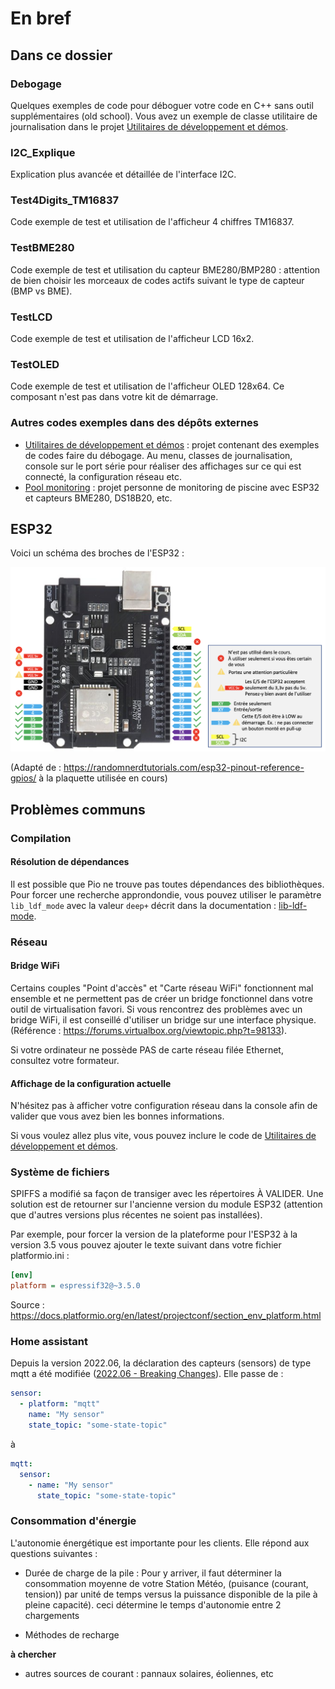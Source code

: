 # En bref

## Dans ce dossier

### Debogage

Quelques exemples de code pour déboguer votre code en C++ sans outil supplémentaires (old school). Vous avez un exemple de classe utilitaire de journalisation dans le projet [Utilitaires de développement et démos](https://github.com/PiFou86/420-W48-SF-Utilitaires-Demo).

### I2C_Explique

Explication plus avancée et détaillée de l'interface I2C.

### Test4Digits_TM16837

Code exemple de test et utilisation de l'afficheur 4 chiffres TM16837.

### TestBME280

Code exemple de test et utilisation du capteur BME280/BMP280 : attention de bien choisir les morceaux de codes actifs suivant le type de capteur (BMP vs BME).

### TestLCD

Code exemple de test et utilisation de l'afficheur LCD 16x2.

### TestOLED

Code exemple de test et utilisation de l'afficheur OLED 128x64. Ce composant n'est pas dans votre kit de démarrage.

### Autres codes exemples dans des dépôts externes

- [Utilitaires de développement et démos](https://github.com/PiFou86/420-W48-SF-Utilitaires-Demo) : projet contenant des exemples de codes faire du débogage. Au menu, classes de journalisation, console sur le port série pour réaliser des affichages sur ce qui est connecté, la configuration réseau etc.
- [Pool monitoring](https://github.com/PiFou86/pool-monitoring/) : projet personne de monitoring de piscine avec ESP32 et capteurs BME280, DS18B20, etc.

## ESP32 

Voici un schéma des broches de l'ESP32 :

![ESP32 Pinout](img/pinout.png)

(Adapté de : https://randomnerdtutorials.com/esp32-pinout-reference-gpios/  à la plaquette utilisée en cours)

## Problèmes communs

### Compilation

#### Résolution de dépendances

Il est possible que Pio ne trouve pas toutes dépendances des bibliothèques. Pour forcer une recherche approndondie, vous pouvez utiliser le paramètre ```lib_ldf_mode``` avec la valeur ```deep+``` décrit dans la documentation : [lib-ldf-mode](https://docs.platformio.org/en/stable/projectconf/section_env_library.html#lib-ldf-mode).

### Réseau

#### Bridge WiFi

Certains couples "Point d'accès" et "Carte réseau WiFi" fonctionnent mal ensemble et ne permettent pas de créer un bridge fonctionnel dans votre outil de virtualisation favori. Si vous rencontrez des problèmes avec un bridge WiFi, il est conseillé d'utiliser un bridge sur une interface physique. (Référence : https://forums.virtualbox.org/viewtopic.php?t=98133).

Si votre ordinateur ne possède PAS de carte réseau filée Ethernet, consultez votre formateur.

#### Affichage de la configuration actuelle

N'hésitez pas à afficher votre configuration réseau dans la console afin de valider que vous avez bien les bonnes informations.

Si vous voulez allez plus vite, vous pouvez inclure le code de [Utilitaires de développement et démos](https://github.com/PiFou86/420-W48-SF-Utilitaires-Demo).

### Système de fichiers

SPIFFS a modifié sa façon de transiger avec les répertoires À VALIDER. Une solution est de retourner sur l'ancienne version du module ESP32 (attention que d'autres versions plus récentes ne soient pas installées).

Par exemple, pour forcer la version de la plateforme pour l'ESP32 à la version 3.5 vous pouvez ajouter le texte suivant dans votre fichier platformio.ini :

```ini
[env]
platform = espressif32@~3.5.0
```

Source : https://docs.platformio.org/en/latest/projectconf/section_env_platform.html 

### Home assistant

Depuis la version 2022.06, la déclaration des capteurs (sensors) de type mqtt a été modifiée ([2022.06 - Breaking Changes](https://www.home-assistant.io/blog/2022/06/01/release-20226/#breaking-changes)). Elle passe de :

```yaml
sensor:
  - platform: "mqtt"
    name: "My sensor"
    state_topic: "some-state-topic"
```

à

```yaml
mqtt:
  sensor:
    - name: "My sensor"
      state_topic: "some-state-topic"
```

### Consommation d'énergie

L'autonomie énergétique est importante pour les clients. Elle répond aux questions suivantes :

- Durée de charge de la pile :
Pour y arriver, il faut déterminer la consommation moyenne de votre Station Météo, (puisance (courant, tension)) par unité de temps versus la puissance disponible de la pile à pleine capacité). ceci détermine le temps d'autonomie entre 2 chargements

- Méthodes de recharge

**à chercher**

- autres sources de courant : pannaux solaires, éoliennes, etc
